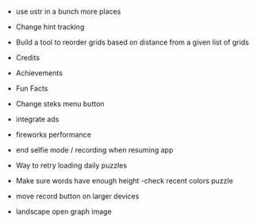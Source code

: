 - use ustr in a bunch more places
- Change hint tracking

- Build a tool to reorder grids based on distance from a given list of grids

- Credits
- Achievements
- Fun Facts

- Change steks menu button
- integrate ads
- fireworks performance
- end selfie mode / recording when resuming app
- Way to retry loading daily puzzles
- Make sure words have enough height -check recent colors puzzle
- move record button on larger devices

- landscape open graph image
